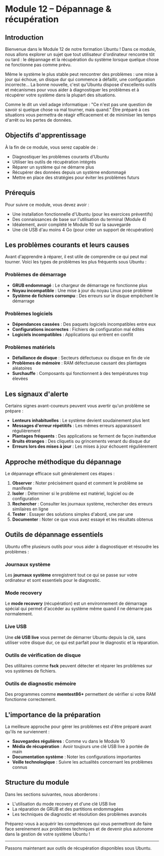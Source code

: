 # Module 12 – Dépannage & récupération

## Introduction

Bienvenue dans le Module 12 de notre formation Ubuntu ! Dans ce module, nous allons explorer un sujet que tout utilisateur d'ordinateur rencontre tôt ou tard : le dépannage et la récupération du système lorsque quelque chose ne fonctionne pas comme prévu.

Même le système le plus stable peut rencontrer des problèmes : une mise à jour qui échoue, un disque dur qui commence à défaillir, une configuration incorrecte... La bonne nouvelle, c'est qu'Ubuntu dispose d'excellents outils et mécanismes pour vous aider à diagnostiquer les problèmes et à récupérer votre système dans la plupart des situations.

Comme le dit un vieil adage informatique : "Ce n'est pas une question de savoir si quelque chose va mal tourner, mais quand." Être préparé à ces situations vous permettra de réagir efficacement et de minimiser les temps d'arrêt ou les pertes de données.

## Objectifs d'apprentissage

À la fin de ce module, vous serez capable de :
- Diagnostiquer les problèmes courants d'Ubuntu
- Utiliser les outils de récupération intégrés
- Réparer un système qui ne démarre plus
- Récupérer des données depuis un système endommagé
- Mettre en place des stratégies pour éviter les problèmes futurs

## Prérequis

Pour suivre ce module, vous devez avoir :
- Une installation fonctionnelle d'Ubuntu (pour les exercices préventifs)
- Des connaissances de base sur l'utilisation du terminal (Module 4)
- Idéalement, avoir complété le Module 10 sur la sauvegarde
- Une clé USB d'au moins 4 Go (pour créer un support de récupération)

## Les problèmes courants et leurs causes

Avant d'apprendre à réparer, il est utile de comprendre ce qui peut mal tourner. Voici les types de problèmes les plus fréquents sous Ubuntu :

### Problèmes de démarrage
- **GRUB endommagé** : Le chargeur de démarrage ne fonctionne plus
- **Noyau incompatible** : Une mise à jour du noyau Linux pose problème
- **Système de fichiers corrompu** : Des erreurs sur le disque empêchent le démarrage

### Problèmes logiciels
- **Dépendances cassées** : Des paquets logiciels incompatibles entre eux
- **Configurations incorrectes** : Fichiers de configuration mal édités
- **Logiciels incompatibles** : Applications qui entrent en conflit

### Problèmes matériels
- **Défaillance de disque** : Secteurs défectueux ou disque en fin de vie
- **Problèmes de mémoire** : RAM défectueuse causant des plantages aléatoires
- **Surchauffe** : Composants qui fonctionnent à des températures trop élevées

## Les signaux d'alerte

Certains signes avant-coureurs peuvent vous avertir qu'un problème se prépare :

- **Lenteurs inhabituelles** : Le système devient soudainement plus lent
- **Messages d'erreur répétitifs** : Les mêmes erreurs apparaissent régulièrement
- **Plantages fréquents** : Des applications se ferment de façon inattendue
- **Bruits étranges** : Des cliquetis ou grincements venant du disque dur
- **Erreurs lors des mises à jour** : Les mises à jour échouent régulièrement

## Approche méthodique du dépannage

Le dépannage efficace suit généralement ces étapes :

1. **Observer** : Noter précisément quand et comment le problème se manifeste
2. **Isoler** : Déterminer si le problème est matériel, logiciel ou de configuration
3. **Rechercher** : Consulter les journaux système, rechercher des erreurs similaires en ligne
4. **Tester** : Essayer des solutions simples d'abord, une par une
5. **Documenter** : Noter ce que vous avez essayé et les résultats obtenus

## Outils de dépannage essentiels

Ubuntu offre plusieurs outils pour vous aider à diagnostiquer et résoudre les problèmes :

### Journaux système
Les **journaux système** enregistrent tout ce qui se passe sur votre ordinateur et sont essentiels pour le diagnostic.

### Mode recovery
Le **mode recovery** (récupération) est un environnement de démarrage spécial qui permet d'accéder au système même quand il ne démarre pas normalement.

### Live USB
Une **clé USB live** vous permet de démarrer Ubuntu depuis la clé, sans utiliser votre disque dur, ce qui est parfait pour le diagnostic et la réparation.

### Outils de vérification de disque
Des utilitaires comme **fsck** peuvent détecter et réparer les problèmes sur vos systèmes de fichiers.

### Outils de diagnostic mémoire
Des programmes comme **memtest86+** permettent de vérifier si votre RAM fonctionne correctement.

## L'importance de la préparation

La meilleure approche pour gérer les problèmes est d'être préparé avant qu'ils ne surviennent :

- **Sauvegardes régulières** : Comme vu dans le Module 10
- **Média de récupération** : Avoir toujours une clé USB live à portée de main
- **Documentation système** : Noter les configurations importantes
- **Veille technologique** : Suivre les actualités concernant les problèmes connus

## Structure du module

Dans les sections suivantes, nous aborderons :
- L'utilisation du mode recovery et d'une clé USB live
- La réparation de GRUB et des partitions endommagées
- Les techniques de diagnostic et résolution des problèmes avancés

Préparez-vous à acquérir les compétences qui vous permettront de faire face sereinement aux problèmes techniques et de devenir plus autonome dans la gestion de votre système Ubuntu !

---

Passons maintenant aux outils de récupération disponibles sous Ubuntu.
